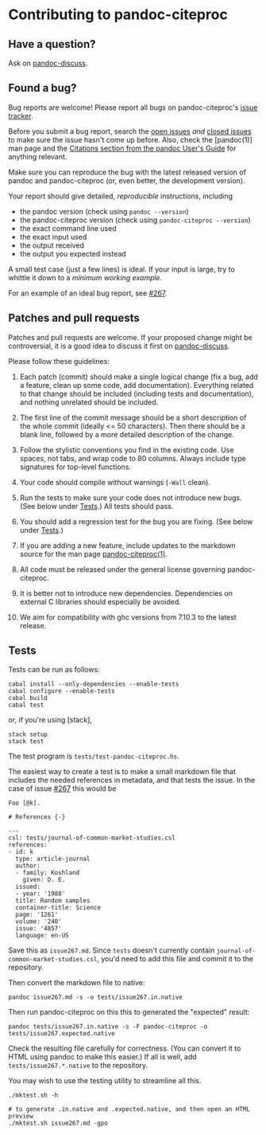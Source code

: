 Contributing to pandoc-citeproc
===============================

Have a question?
----------------

Ask on [pandoc-discuss].

Found a bug?
------------

Bug reports are welcome!  Please report all bugs on
pandoc-citeproc's [issue tracker].

Before you submit a bug report, search the [open issues] *and* [closed issues]
to make sure the issue hasn't come up before. Also, check the
[pandoc(1)] man page and the [Citations section from the pandoc
User's Guide] for anything relevant.

Make sure you can reproduce the bug with the latest released
version of pandoc and pandoc-citeproc (or, even better, the
development version).

Your report should give detailed, *reproducible* instructions, including

  * the pandoc version (check using `pandoc --version`)
  * the pandoc-citeproc version (check using `pandoc-citeproc --version`)
  * the exact command line used
  * the exact input used
  * the output received
  * the output you expected instead

A small test case (just a few lines) is ideal.  If your input is large,
try to whittle it down to a *minimum working example*.

For an example of an ideal bug report, see
[#267](https://github.com/jgm/pandoc-citeproc/issues/267).

Patches and pull requests
-------------------------

Patches and pull requests are welcome.  If your proposed change might
be controversial, it is a good idea to discuss it first on [pandoc-discuss].

Please follow these guidelines:

1.  Each patch (commit) should make a single logical change (fix a bug, add
    a feature, clean up some code, add documentation).  Everything
    related to that change should be included (including tests and
    documentation), and nothing unrelated should be included.

2.  The first line of the commit message should be a short description
    of the whole commit (ideally <= 50 characters).  Then there should
    be a blank line, followed by a more detailed description of the
    change.

3.  Follow the stylistic conventions you find in the existing
    code.  Use spaces, not tabs, and wrap code to 80 columns.
    Always include type signatures for top-level functions.

4.  Your code should compile without warnings (`-Wall` clean).

5.  Run the tests to make sure your code does not introduce new bugs.
    (See below under [Tests](#tests).)  All tests should pass.

6.  You should add a regression test for the bug you are fixing.  (See
    below under [Tests](#tests).)

7.  If you are adding a new feature, include updates to the
    markdown source for the man page [pandoc-citeproc(1)].

8.  All code must be released under the general license
    governing pandoc-citeproc.

9.  It is better not to introduce new dependencies.  Dependencies on
    external C libraries should especially be avoided.

10. We aim for compatibility with ghc versions from 7.10.3 to the
    latest release.

Tests
-----

Tests can be run as follows:

    cabal install --only-dependencies --enable-tests
    cabal configure --enable-tests
    cabal build
    cabal test

or, if you're using [stack],

    stack setup
    stack test

The test program is `tests/test-pandoc-citeproc.hs`.

The easiest way to create a test is to make a small markdown
file that includes the needed references in metadata, and that
tests the issue. In the case of issue
[#267](https://github.com/jgm/pandoc-citeproc/issues/267) this
would be

```
Foo [@k].

# References {-}

---
csl: tests/journal-of-common-market-studies.csl
references:
- id: k
  type: article-journal
  author:
  - family: Koshland
    given: D. E.
  issued:
  - year: '1988'
  title: Random samples
  container-title: Science
  page: '1261'
  volume: '240'
  issue: '4857'
  language: en-US
```

Save this as `issue267.md`.  Since `tests` doesn't currently
contain `journal-of-common-market-studies.csl`, you'd need to
add this file and commit it to the repository.

Then convert the markdown file to native:

    pandoc issue267.md -s -o tests/issue267.in.native

Then run pandoc-citeproc on this this to generated the "expected" result:

    pandoc tests/issue267.in.native -s -F pandoc-citeproc -o tests/issue267.expected.native

Check the resulting file carefully for correctness. (You can
convert it to HTML using pandoc to make this easier.) If all is
well, add `tests/issue267.*.native` to the repository.

You may wish to use the testing utility to streamline all this.

    ./mktest.sh -h

    # to generate .in.native and .expected.native, and then open an HTML preview
    ./mktest.sh issue267.md -gpo

[pandoc-discuss]: http://groups.google.com/group/pandoc-discuss
[pandoc-citeproc(1)]: https://github.com/jgm/pandoc-citeproc/blob/master/man/pandoc-citeproc.1.md
[issue tracker]: https://github.com/jgm/pandoc-citeproc/issues
[open issues]: https://github.com/jgm/pandoc-citeproc/issues
[closed issues]: https://github.com/jgm/pandoc-citeproc/issues?q=is%3Aissue+is%3Aclosed
[Citations section from the pandoc User's Guide]: https://pandoc.org/MANUAL.html#citations


